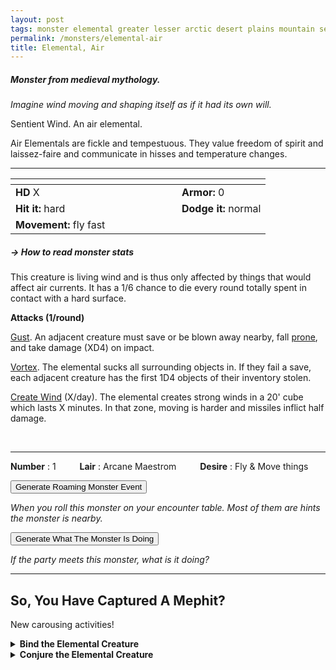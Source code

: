 ```yaml
---
layout: post
tags: monster elemental greater lesser arctic desert plains mountain sea magical air astral
permalink: /monsters/elemental-air
title: Elemental, Air
---
```


##### Monster from medieval mythology.

_Imagine wind moving and shaping itself as if it had its own will._

Sentient Wind. An air elemental.

Air Elementals are fickle and tempestuous. They value freedom of spirit and laissez-faire and communicate in hisses and temperature changes.
<br>

---

|  <span style="display: inline-block; width:250px"></span>  |  |
| -------- | --------|
| **HD** X | **Armor:** 0  |
| **Hit it:** hard | **Dodge it:** normal |
| **Movement:** fly fast      | 

##### <span class="tooltip" data-tooltip="Armor = damage reduction · · · Easy/Normal/Hard = roll above 10/15/20 to beat">→ How to read monster stats</span>

This creature is living wind and is thus only affected by things that would affect air currents. It has a 1/6 chance to die every round totally spent in contact with a hard surface.

**Attacks (1/round)**

<ins>Gust</ins>. An adjacent creature must save or be blown away nearby, fall [prone](/2020/11/10/extra-rules/#conditions), and take damage (XD4) on impact.

<ins>Vortex</ins>. The elemental sucks all surrounding objects in. If they fail a save, each adjacent creature has the first 1D4 objects of their inventory stolen.

<ins>Create Wind</ins> (X/day). The elemental creates strong winds in a 20' cube which lasts X minutes. In that zone, moving is harder and missiles inflict half damage.

<br>

---

**Number** : 1 <span style="display: inline-block; width:30px"></span>
**Lair** : Arcane Maestrom <span style="display: inline-block; width:30px"></span>
**Desire** : Fly & Move things

<button id="generate-btn">Generate Roaming Monster Event</button>
<p id="RoamResult" style="font-style: italic;">When you roll this monster on your encounter table. Most of them are hints the monster is nearby.</p>

<button onclick="generateMood()">Generate What The Monster Is Doing</button>
<p id="MoodResult" style="font-style: italic;">If the party meets this monster, what is it doing?</p>
<script src="/scripts/generateMood.js"></script>

---

## So, You Have Captured A Mephit?

New carousing activities!

<details markdown="1">
<summary style="font-weight: bold;">Bind the Elemental Creature</summary>
If you have captured this elemental monster, you can spend the equivalent of 3 bags of gold in a magical laboratory between two adventures to bind it to your soul. If you do so, you ...

- You gain X [Doom Points](/list/spell-catastrophe) (roll for Catastrophe); 
- You gain 1 [Spell Die](/spells/);
- Roll a D6, you mutate in the following way :

1. Your weight is reduced by 80%.
1. The wind is forever against you.
1. You conduct electricity.
1. Your clothes are always bellowing.
1. You hover 1 cm above the ground.
1. You can change one word from a class ability you have or a spell you know to *Air*.

If you roll a Catastrophe, the elemental is released and hostile, and you lose the Spell Dice.
</details>

<details markdown="1">
<summary style="font-weight: bold;">Conjure the Elemental Creature</summary>
If you have befriended or bound this monster, you can spend the equivalent of 2 bags of gold in a wizard library between two adventures to learn the following spell:

**Conjure Air Elemental** <br>
**R**: 30'  <span style="display: inline-block; width:30px"></span> **D**: [dice] x 10 minutes

You summon a 1D4 HD air elemental. You may control it if it has [dice] HD or less with concentration, but otherwise the standard reaction roll and negotiating procedures apply. If a particular true name is known, it may be intoned during the casting of this spell and the named elemental will come instead.

</details>

 
 <script src="https://code.jquery.com/jquery-3.6.0.min.js"></script>
  <script>
  // ENCOUNTER GENERATOR SCRIPT
    $(document).ready(function() {
      $("#generate-btn").click(function() {
        // define the specific value to search for in column 0
        var searchValue = "0003"; // change this to the actual value you need

        // retrieve the CSV file
        $.get("/CSV/Monster - Index.csv", function(data) {
          // split the CSV data by rows and remove the header row
          var rows = data.split("\n").slice(1);

          // filter the rows by the specific value in column 0
          var matchingRows = rows.filter(function(row) {
            var columns = row.split(",");
            return columns[0] === searchValue;
          });

          // randomly select a row from the matching rows
          var selectedRow = matchingRows[Math.floor(Math.random() * matchingRows.length)];

          // select a random cell from columns 3 to 8
          var selectedCell = selectedRow.split(",")[Math.floor(Math.random() * 6) + 3];

          // display the selected text
          $("#RoamResult").text(selectedCell);
        });
      });
    });
  </script>
